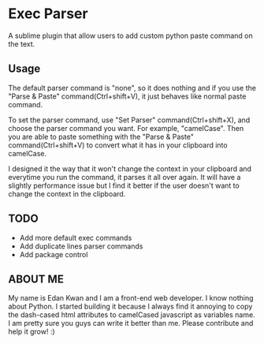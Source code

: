 # Exec Parser #

A sublime plugin that allow users to add custom python paste command on the text.

## Usage ##
The default parser command is "none", so it does nothing and if you use the "Parse & Paste" command(Ctrl+shift+V), it just behaves like normal paste command.

To set the parser command, use "Set Parser" command(Ctrl+shift+X), and choose the parser command you want. For example, "camelCase". Then you are able to paste something with the "Parse & Paste" command(Ctrl+shift+V) to convert what it has in your clipboard into camelCase.

I designed it the way that it won't change the context in your clipboard and everytime you run the command, it parses it all over again. It will have a slightly performance issue but I find it better if the user doesn't want to change the context in the clipboard.

## TODO ##
- Add more default exec commands
- Add duplicate lines parser commands
- Add package control

## ABOUT ME ##
My name is Edan Kwan and I am a front-end web developer. I know nothing about Python. I started building it because I  always find it annoying to copy the dash-cased html attributes to camelCased javascript as variables name. I am pretty sure you guys can write it better than me. Please contribute and help it grow! :)